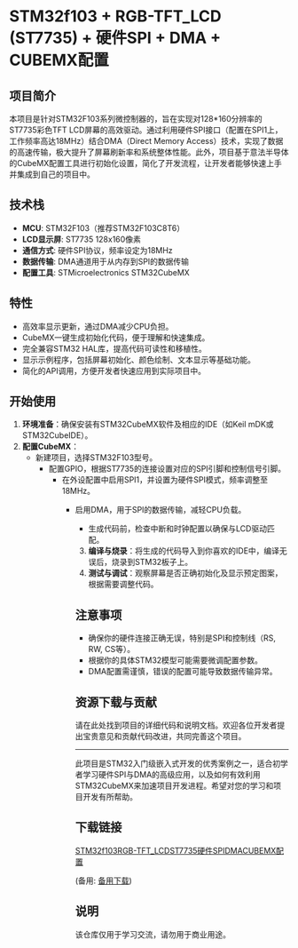 # STM32f103 + RGB-TFT_LCD (ST7735) + 硬件SPI + DMA + CUBEMX配置

## 项目简介

本项目是针对STM32F103系列微控制器的，旨在实现对128*160分辨率的ST7735彩色TFT LCD屏幕的高效驱动。通过利用硬件SPI接口（配置在SPI1上，工作频率高达18MHz）结合DMA（Direct Memory Access）技术，实现了数据的高速传输，极大提升了屏幕刷新率和系统整体性能。此外，项目基于意法半导体的CubeMX配置工具进行初始化设置，简化了开发流程，让开发者能够快速上手并集成到自己的项目中。

## 技术栈

- **MCU**: STM32F103（推荐STM32F103C8T6）
- **LCD显示屏**: ST7735 128x160像素
- **通信方式**: 硬件SPI协议，频率设定为18MHz
- **数据传输**: DMA通道用于从内存到SPI的数据传输
- **配置工具**: STMicroelectronics STM32CubeMX

## 特性

- 高效率显示更新，通过DMA减少CPU负担。
- CubeMX一键生成初始化代码，便于理解和快速集成。
- 完全兼容STM32 HAL库，提高代码可读性和移植性。
- 显示示例程序，包括屏幕初始化、颜色绘制、文本显示等基础功能。
- 简化的API调用，方便开发者快速应用到实际项目中。

## 开始使用

1. **环境准备**：确保安装有STM32CubeMX软件及相应的IDE（如Keil mDK或STM32CubeIDE）。
2. **配置CubeMX**：
   - 新建项目，选择STM32F103型号。
      - 配置GPIO，根据ST7735的连接设置对应的SPI引脚和控制信号引脚。
         - 在外设配置中启用SPI1，并设置为硬件SPI模式，频率调整至18MHz。
            - 启用DMA，用于SPI的数据传输，减轻CPU负载。
               - 生成代码前，检查中断和时钟配置以确保与LCD驱动匹配。
               3. **编译与烧录**：将生成的代码导入到你喜欢的IDE中，编译无误后，烧录到STM32板子上。
               4. **测试与调试**：观察屏幕是否正确初始化及显示预定图案，根据需要调整代码。

               ## 注意事项

               - 确保你的硬件连接正确无误，特别是SPI和控制线（RS, RW, CS等）。
               - 根据你的具体STM32模型可能需要微调配置参数。
               - DMA配置需谨慎，错误的配置可能导致数据传输异常。

               ## 资源下载与贡献

               请在此处找到项目的详细代码和说明文档。欢迎各位开发者提出宝贵意见和贡献代码改进，共同完善这个项目。

               ---

               此项目是STM32入门级嵌入式开发的优秀案例之一，适合初学者学习硬件SPI与DMA的高级应用，以及如何有效利用STM32CubeMX来加速项目开发进程。希望对您的学习和项目开发有所帮助。

               ## 下载链接
               [STM32f103RGB-TFT_LCDST7735硬件SPIDMACUBEMX配置](https://pan.quark.cn/s/bd54a819f483) 

               (备用: [备用下载](https://pan.baidu.com/s/1-jLbXydlVGLRilpkVtqkZg?pwd=1234))

               ## 说明

               该仓库仅用于学习交流，请勿用于商业用途。
